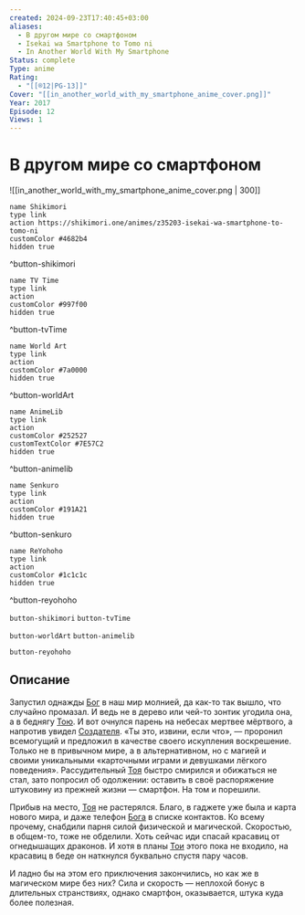 ```yaml
---
created: 2024-09-23T17:40:45+03:00
aliases:
  - В другом мире со смартфоном
  - Isekai wa Smartphone to Tomo ni
  - In Another World With My Smartphone
Status: complete
Type: anime
Rating:
  - "[[®️12|PG-13]]"
Cover: "[[in_another_world_with_my_smartphone_anime_cover.png]]"
Year: 2017
Episode: 12
Views: 1
---
```


# В другом мире со смартфоном

![[in_another_world_with_my_smartphone_anime_cover.png | 300]]

```button
name Shikimori
type link
action https://shikimori.one/animes/z35203-isekai-wa-smartphone-to-tomo-ni
customColor #4682b4
hidden true
```
^button-shikimori

```button
name TV Time
type link
action 
customColor #997f00
hidden true
```
^button-tvTime

```button
name World Art
type link
action 
customColor #7a0000
hidden true
```
^button-worldArt

```button
name AnimeLib
type link
action 
customColor #252527
customTextColor #7E57C2
hidden true
```
^button-animelib

```button
name Senkuro
type link
action 
customColor #191A21
hidden true
```
^button-senkuro

```button
name ReYohoho
type link
action 
customColor #1c1c1c
hidden true
```
^button-reyohoho



`button-shikimori` `button-tvTime`

`button-worldArt` `button-animelib`

`button-reyohoho`

## Описание

Запустил однажды [Бог](https://shikimori.one/characters/152616-god) в наш мир молнией, да как-то так вышло, что случайно промазал. И ведь не в дерево или чей-то зонтик угодила она, а в беднягу [Тою](https://shikimori.one/characters/151202-touya-mochizuki). И вот очнулся парень на небесах мертвее мёртвого, а напротив увидел [Создателя](https://shikimori.one/characters/152616-god). «Ты это, извини, если что», — проронил всемогущий и предложил в качестве своего искупления воскрешение. Только не в привычном мире, а в альтернативном, но с магией и своими уникальными «карточными играми и девушками лёгкого поведения». Рассудительный [Тоя](https://shikimori.one/characters/151202-touya-mochizuki) быстро смирился и обижаться не стал, зато попросил об одолжении: оставить в своё распоряжение штуковину из прежней жизни — смартфон. На том и порешили.

Прибыв на место, [Тоя](https://shikimori.one/characters/151202-touya-mochizuki) не растерялся. Благо, в гаджете уже была и карта нового мира, и даже телефон [Бога](https://shikimori.one/characters/152616-god) в списке контактов. Ко всему прочему, снабдили парня силой физической и магической. Скоростью, в общем-то, тоже не обделили. Хоть сейчас иди спасай красавиц от огнедышащих драконов. И хотя в планы [Тои](https://shikimori.one/characters/151202-touya-mochizuki) этого пока не входило, на красавиц в беде он наткнулся буквально спустя пару часов.

И ладно бы на этом его приключения закончились, но как же в магическом мире без них? Сила и скорость — неплохой бонус в длительных странствиях, однако смартфон, оказывается, штука куда более полезная.
